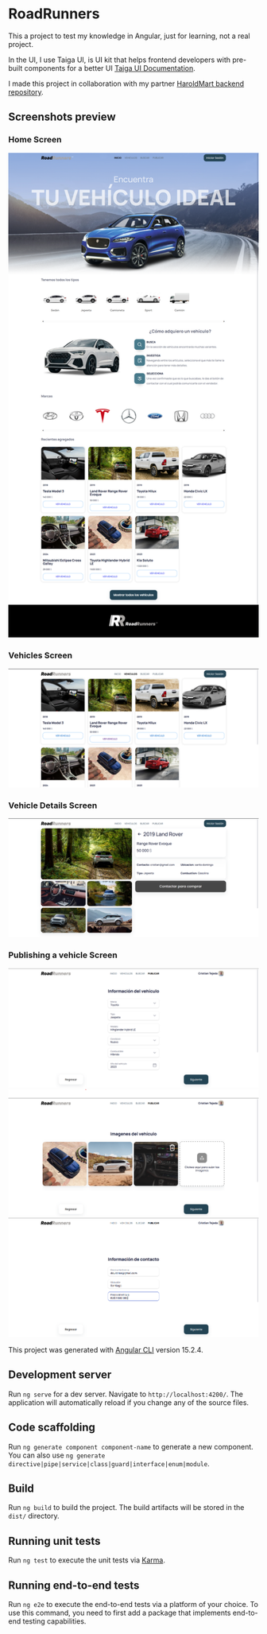 # RoadRunners

This a project to test my knowledge in Angular, just for learning, not a real project.

In the UI, I use Taiga UI, is UI kit that helps frontend developers with pre-built components for a better UI [Taiga UI Documentation](https://taiga-ui.dev/getting-started).

I made this project in collaboration with my partner [HaroldMart backend repository](https://github.com/HaroldMart/RoadRunners-Backend).

## Screenshots preview

### Home Screen
![Preview del Home Screen](src/assets/previews/preview.png)
### Vehicles Screen
![Preview del Vehiculos](src/assets/previews/preview3.png)
### Vehicle Details Screen
![Preview Detalles del Vehiculo](src/assets/previews/preview2.png)
### Publishing a vehicle Screen
![Preview al agregar Vehiculo](src/assets/previews/preview7.png)
![Preview al agregar Vehiculo](src/assets/previews/preview8.png)
![Preview al agregar Vehiculo](src/assets/previews/preview9.png)

This project was generated with [Angular CLI](https://github.com/angular/angular-cli) version 15.2.4.

## Development server

Run `ng serve` for a dev server. Navigate to `http://localhost:4200/`. The application will automatically reload if you change any of the source files.

## Code scaffolding

Run `ng generate component component-name` to generate a new component. You can also use `ng generate directive|pipe|service|class|guard|interface|enum|module`.

## Build

Run `ng build` to build the project. The build artifacts will be stored in the `dist/` directory.

## Running unit tests

Run `ng test` to execute the unit tests via [Karma](https://karma-runner.github.io).

## Running end-to-end tests

Run `ng e2e` to execute the end-to-end tests via a platform of your choice. To use this command, you need to first add a package that implements end-to-end testing capabilities.

